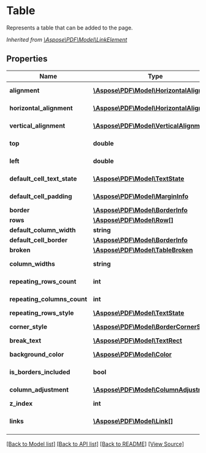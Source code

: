 ﻿# Table
Represents a table that can be added to the page.

*Inherited from [\Aspose\PDF\Model\LinkElement](LinkElement.md)*
## Properties
Name | Type | Description | Notes
------------ | ------------- | ------------- | -------------
**alignment** | [**\Aspose\PDF\Model\HorizontalAlignment**](HorizontalAlignment.md) | Gets HorizontalAlignment of the table alignment. | [optional]
**horizontal_alignment** | [**\Aspose\PDF\Model\HorizontalAlignment**](HorizontalAlignment.md) | Gets HorizontalAlignment of the table alignment. | [optional]
**vertical_alignment** | [**\Aspose\PDF\Model\VerticalAlignment**](VerticalAlignment.md) | Gets VerticalAlignment of the annotation. | [optional]
**top** | **double** | Gets or sets the table top coordinate. | [optional]
**left** | **double** | Gets or sets the table left coordinate. | [optional]
**default_cell_text_state** | [**\Aspose\PDF\Model\TextState**](TextState.md) | Gets or sets the default cell text state. | [optional]
**default_cell_padding** | [**\Aspose\PDF\Model\MarginInfo**](MarginInfo.md) | Gets or sets the default cell padding. | [optional]
**border** | [**\Aspose\PDF\Model\BorderInfo**](BorderInfo.md) | Gets or sets the border. | [optional]
**rows** | [**\Aspose\PDF\Model\Row[]**](Row.md) | Sets the rows of the table. | 
**default_column_width** | **string** | Gets default cell border; | [optional]
**default_cell_border** | [**\Aspose\PDF\Model\BorderInfo**](BorderInfo.md) | Gets default cell border; | [optional]
**broken** | [**\Aspose\PDF\Model\TableBroken**](TableBroken.md) | Gets or sets table vertial broken; | [optional]
**column_widths** | **string** | Gets the column widths of the table. | [optional]
**repeating_rows_count** | **int** | Gets the first rows count repeated for several pages | [optional]
**repeating_columns_count** | **int** | Gets or sets the maximum columns count for table | [optional]
**repeating_rows_style** | [**\Aspose\PDF\Model\TextState**](TextState.md) | Gets the style for repeating rows | [optional]
**corner_style** | [**\Aspose\PDF\Model\BorderCornerStyle**](BorderCornerStyle.md) | Gets or sets the styles of the border corners | [optional]
**break_text** | [**\Aspose\PDF\Model\TextRect**](TextRect.md) | Gets or sets break text for table | [optional]
**background_color** | [**\Aspose\PDF\Model\Color**](Color.md) | Gets or sets table background color | [optional]
**is_borders_included** | **bool** | Gets or sets border included in column widhts. | [optional]
**column_adjustment** | [**\Aspose\PDF\Model\ColumnAdjustment**](ColumnAdjustment.md) | Gets or sets the table column adjustment. | [optional]
**z_index** | **int** | Gets ZIndex of the annotation. | [optional]
**links** | [**\Aspose\PDF\Model\Link[]**](Link.md) | Link to the document.<br />*Inherited from [\Aspose\PDF\Model\LinkElement](LinkElement.md)* | [optional]

[[Back to Model list]](../README.md#documentation-for-models) [[Back to API list]](../README.md#documentation-for-api-endpoints) [[Back to README]](../README.md) [[View Source]](../src/Aspose/PDF/Model/Table.php)

